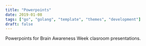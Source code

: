 ```yaml
---
title: "Powerpoints"
date: 2019-01-08
tags: ["go", "golang", "template", "themes", "development"]
draft: false
---
```


Powerpoints for Brain Awareness Week clasroom presentations.